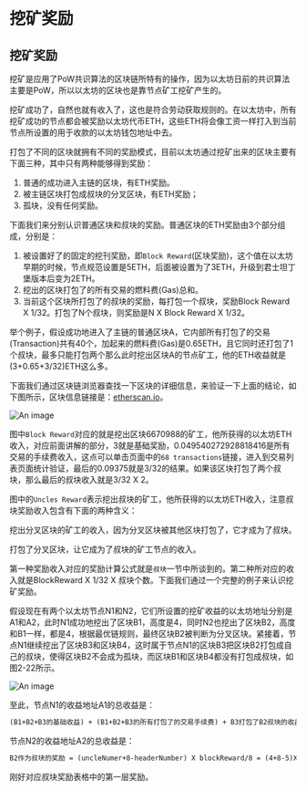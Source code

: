 # 挖矿奖励

## 挖矿奖励

挖矿是应用了PoW共识算法的区块链所特有的操作，因为以太坊日前的共识算法主要是PoW，所以以太坊的区块也是靠节点矿工挖矿产生的。

挖矿成功了，自然也就有收入了，这也是符合劳动获取规则的。在以太坊中，所有挖矿成功的节点都会被奖励以太坊代币ETH，这些ETH将会像工资一样打入到当前节点所设置的用于收款的以太坊钱包地址中去。

打包了不同的区块就拥有不同的奖励模式，目前以太坊通过挖矿出来的区块主要有下面三种，其中只有两种能够得到奖励：

1. 普通的成功进入主链的区块，有ETH奖励。
2. 被主链区块打包成叔块的分叉区块，有ETH奖励；
3. 孤块，没有任何奖励。

下面我们来分别认识普通区块和叔块的奖励。普通区块的ETH奖励由3个部分组成，分别是：

1. 被设置好了的固定的挖刊奖励，即`Block Reward`(区块奖励)，这个值在以太坊早期的时候，节点规范设置是5ETH，后面被设置为了3ETH，升级到君士坦丁堡版本后变为2ETH。
2. 挖出的区块打包了的所有交易的燃料费(Gas)总和。
3. 当前这个区块所打包了的叔块的奖励，每打包一个叔块，奖励Block Reward X 1/32。打包了N个叔块，则奖励是N X Block Reward X 1/32。

举个例子，假设成功地进入了主链的普通区块A，它内部所有打包了的交易(Transaction)共有40个，加起来的燃料费(Gas)是0.65ETH，且它同时还打包了1个叔块，最多只能打包两个那么此时挖出区块A的节点矿工，他的ETH收益就是(3+0.65+3/32)ETH这么多。

下面我们通过区块链浏览器查找一下区块的详细信息，来验证一下上面的结论，如下图所示，区块信息链接是：[etherscan.io](https://etherscan.io/block/6670988)。

![An image](/img/chain/eth/16.png)

图中`Block Reward`对应的就是挖出区块6670988的矿工，他所获得的以太坊ETH收入，对应前面讲解的部分，3就是基础奖励，0.049540272928818416是所有交易的手续费收入，这点可以单击页面中的`68 transactions`链接，进入到交易列表页面统计验证，最后的0.09375就是3/32的结果。如果该区块打包了两个叔块，那么最后的叔块收入就是3/32 X 2。

图中的`Uncles Reward`表示挖出叔块的矿工，他所获得的以太坊ETH收入，注意叔块奖励收入包含有下面的两种含义：

挖出分叉区块的矿工的收入，因为分叉区块被其他区块打包了，它才成为了叔块。

打包了分叉区块，让它成为了叔块的矿工节点的收入。

第一种奖励收入对应的奖励计算公式就是`叔块`一节中所谈到的。第二种所对应的收入就是BlockReward X 1/32 X 叔块个数。下面我们通过一个完整的例子来认识挖矿奖励。

假设现在有两个以太坊节点N1和N2，它们所设置的挖矿收益的以太坊地址分别是A1和A2，此时N1成功地挖出了区块B1，高度是4，同时N2也挖出了区块B2，高度和B1一样，都是4，根据最优链规则，最终区块B2被判断为分叉区块。紧接着，节点N1继续挖出了区块B3和区块B4，这时属于节点N1的区块B3把区块B2打包成自己的叔块，使得区块B2不会成为孤块，而区块B1和区块B4都没有打包成叔块，如图2-22所示。

![An image](/img/chain/eth/17.png)

至此，节点N1的收益地址A1的总收益是：

```tex
(B1+B2+B3的基础收益) + (B1+B2+B3的所有打包了的交易手续费) + B3打包了B2叔块的收益 = BlockReward X 3+T1+T2+T3+3/32
```

节点N2的收益地址A2的总收益是：

```txt
B2作为叔块的奖励 = (uncleNumer+8-headerNumber) X blockReward/8 = (4+8-5)X3/8 = 2l/8 = 2.625
```

刚好对应叔块奖励表格中的第一层奖励。
